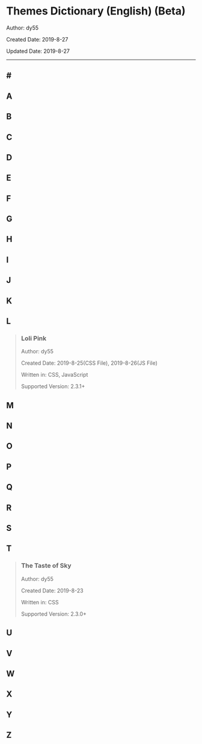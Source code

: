 # Themes Dictionary (English) (Beta)

Author: dy55

Created Date: 2019-8-27

Updated Date: 2019-8-27

---

## \#
## A
## B
## C
## D
## E
## F
## G
## H
## I
## J
## K
## L

> ### Loli Pink
>
> Author: dy55
>
> Created Date: 2019-8-25(CSS File), 2019-8-26(JS File)
>
> Written in: CSS, JavaScript
>
> Supported Version: 2.3.1+

## M
## N
## O
## P
## Q
## R
## S
## T

> ### The Taste of Sky
>
> Author: dy55
>
> Created Date: 2019-8-23
>
> Written in: CSS
>
> Supported Version: 2.3.0+

## U
## V
## W
## X
## Y
## Z